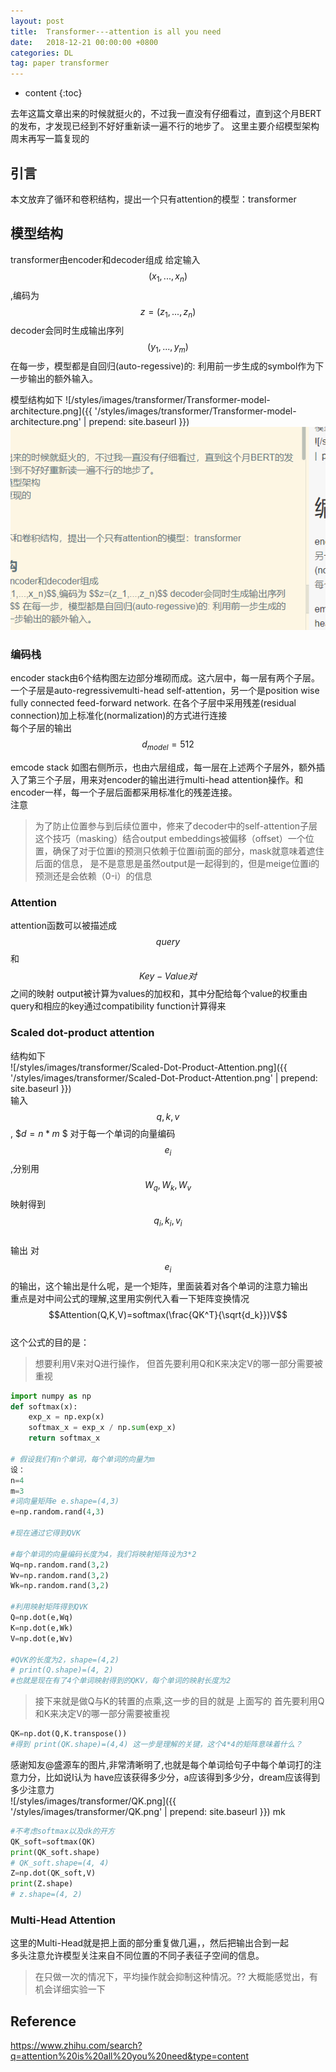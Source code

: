 ```yaml
---
layout: post
title:  Transformer---attention is all you need
date:   2018-12-21 00:00:00 +0800
categories: DL
tag: paper transformer
---
```


* content
{:toc}

去年这篇文章出来的时候就挺火的，不过我一直没有仔细看过，直到这个月BERT的发布，才发现已经到不好好重新读一遍不行的地步了。
这里主要介绍模型架构
周末再写一篇复现的

## 引言
本文放弃了循环和卷积结构，提出一个只有attention的模型：transformer

## 模型结构
transformer由encoder和decoder组成
给定输入 $$(x_1,...,x_n)$$,编码为 $$z=(z_1,...,z_n)$$ decoder会同时生成输出序列 $$(y_1,...,y_m)$$ 在每一步，模型都是自回归(auto-regessive)的: 利用前一步生成的symbol作为下一步输出的额外输入。

模型结构如下
![/styles/images/transformer/Transformer-model-architecture.png]({{ '/styles/images/transformer/Transformer-model-architecture.png' | prepend: site.baseurl }})  
![enter 214333333 here](./images/1576146609701.png)
### 编码栈
encoder stack由6个结构图左边部分堆砌而成。这六层中，每一层有两个子层。一个子层是auto-regressivemulti-head self-attention，另一个是position wise fully connected feed-forward network. 在各个子层中采用残差(residual connection)加上标准化(normalization)的方式进行连接  
每个子层的输出 $$d_{model}=512$$

emcode stack 如图右侧所示，也由六层组成，每一层在上述两个子层外，额外插入了第三个子层，用来对encoder的输出进行multi-head attention操作。和encoder一样，每一个子层后面都采用标准化的残差连接。  
注意  
>为了防止位置参与到后续位置中，修来了decoder中的self-attention子层
>这个技巧（masking）结合output embeddings被偏移（offset）一个位置，确保了对于位置i的预测只依赖于位置i前面的部分，mask就意味着遮住后面的信息，
>是不是意思是虽然output是一起得到的，但是meige位置i的预测还是会依赖（0-i）的信息

### Attention
attention函数可以被描述成 $$query$$ 和 $$Key-Value对$$ 之间的映射
output被计算为values的加权和，其中分配给每个value的权重由query和相应的key通过compatibility function计算得来

### Scaled dot-product attention
结构如下  
![/styles/images/transformer/Scaled-Dot-Product-Attention.png]({{ '/styles/images/transformer/Scaled-Dot-Product-Attention.png' | prepend: site.baseurl }})   
输入 $$q,k,v$$,  $$d=n*m$ $
对于每一个单词的向量编码 $$e_i$$,分别用 $$W_q,W_k,W_v$$映射得到 $$q_i,k_i,v_i$$  
输出 对$$e_i$$的输出，这个输出是什么呢，是一个矩阵，里面装着对各个单词的注意力输出  
重点是对中间公式的理解,这里用实例代入看一下矩阵变换情况
$$Attention(Q,K,V)=softmax(\frac{QK^T}{\sqrt{d_k}})V$$    
这个公式的目的是：
>想要利用V来对Q进行操作，
>但首先要利用Q和K来决定V的哪一部分需要被重视   

```python
import numpy as np
def softmax(x):
    exp_x = np.exp(x)
    softmax_x = exp_x / np.sum(exp_x)
    return softmax_x

# 假设我们有n个单词，每个单词的向量为m
设：
n=4
m=3
#词向量矩阵e e.shape=(4,3)
e=np.random.rand(4,3)

#现在通过它得到QVK

#每个单词的向量编码长度为4，我们将映射矩阵设为3*2
Wq=np.random.rand(3,2)
Wv=np.random.rand(3,2)
Wk=np.random.rand(3,2)

#利用映射矩阵得到QVK
Q=np.dot(e,Wq)
K=np.dot(e,Wk)
V=np.dot(e,Wv)

#QVK的长度为2，shape=(4,2)
# print(Q.shape)=(4, 2)
#也就是现在有了4个单词映射得到的QKV，每个单词的映射长度为2
```   

>接下来就是做Q与K的转置的点乘,这一步的目的就是
>上面写的  首先要利用Q和K来决定V的哪一部分需要被重视   

```python
QK=np.dot(Q,K.transpose())
#得到 print(QK.shape)=(4,4) 这一步是理解的关键，这个4*4的矩阵意味着什么？
```

感谢知友@盛源车的图片,非常清晰明了,也就是每个单词给句子中每个单词打的注意力分，比如说I认为 have应该获得多少分，a应该得到多少分，dream应该得到多少注意力  
![/styles/images/transformer/QK.png]({{ '/styles/images/transformer/QK.png' | prepend: site.baseurl }})
mk
```python
#不考虑softmax以及dk的开方
QK_soft=softmax(QK)
print(QK_soft.shape)
# QK_soft.shape=(4, 4)
Z=np.dot(QK_soft,V)
print(Z.shape)
# z.shape=(4, 2)
```   

### Multi-Head Attention
这里的Multi-Head就是把上面的部分重复做几遍，，然后把输出合到一起  
多头注意允许模型关注来自不同位置的不同子表征子空间的信息。
>在只做一次的情况下，平均操作就会抑制这种情况。?? 大概能感觉出，有机会详细实验一下

## Reference

https://www.zhihu.com/search?q=attention%20is%20all%20you%20need&type=content
